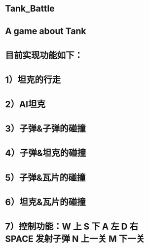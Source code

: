 # Tank_Battle
# A game about Tank
# 目前实现功能如下：
# 1）坦克的行走
# 2）AI坦克
# 3）子弹&子弹的碰撞
# 4）子弹&坦克的碰撞
# 5）子弹&瓦片的碰撞
# 6）坦克&瓦片的碰撞
# 7）控制功能：W 上 S 下 A 左 D 右 SPACE 发射子弹 N 上一关 M 下一关
